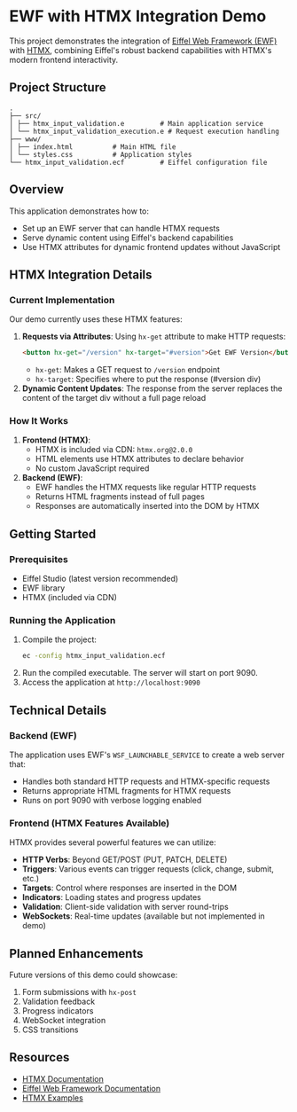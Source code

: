 # EWF with HTMX Integration Demo
This project demonstrates the integration of [Eiffel Web Framework (EWF)](https://github.com/EiffelWebFramework/EWF) with [HTMX](https://htmx.org/), combining Eiffel's robust backend capabilities with HTMX's modern frontend interactivity.
## Project Structure 
```
.
├── src/
│ ├── htmx_input_validation.e         # Main application service
│ └── htmx_input_validation_execution.e # Request execution handling
├── www/
│ ├── index.html          # Main HTML file
│ └── styles.css          # Application styles
└── htmx_input_validation.ecf         # Eiffel configuration file
```
## Overview
This application demonstrates how to:
- Set up an EWF server that can handle HTMX requests
- Serve dynamic content using Eiffel's backend capabilities
- Use HTMX attributes for dynamic frontend updates without JavaScript
## HTMX Integration Details
### Current Implementation
Our demo currently uses these HTMX features:
1. **Requests via Attributes**: Using `hx-get` attribute to make HTTP requests:
   ```html
   <button hx-get="/version" hx-target="#version">Get EWF Version</button>
   ```
   - `hx-get`: Makes a GET request to `/version` endpoint
   - `hx-target`: Specifies where to put the response (#version div)
2. **Dynamic Content Updates**: The response from the server replaces the content of the target div without a full page reload
### How It Works
1. **Frontend (HTMX)**:
   - HTMX is included via CDN: `htmx.org@2.0.0`
   - HTML elements use HTMX attributes to declare behavior
   - No custom JavaScript required
2. **Backend (EWF)**:
   - EWF handles the HTMX requests like regular HTTP requests
   - Returns HTML fragments instead of full pages
   - Responses are automatically inserted into the DOM by HTMX
## Getting Started
### Prerequisites
- Eiffel Studio (latest version recommended)
- EWF library
- HTMX (included via CDN)
### Running the Application
1. Compile the project:
   ```bash
   ec -config htmx_input_validation.ecf
   ```
2. Run the compiled executable. The server will start on port 9090.
3. Access the application at `http://localhost:9090`
## Technical Details
### Backend (EWF)
The application uses EWF's `WSF_LAUNCHABLE_SERVICE` to create a web server that:
- Handles both standard HTTP requests and HTMX-specific requests
- Returns appropriate HTML fragments for HTMX requests
- Runs on port 9090 with verbose logging enabled
### Frontend (HTMX Features Available)
HTMX provides several powerful features we can utilize:
- **HTTP Verbs**: Beyond GET/POST (PUT, PATCH, DELETE)
- **Triggers**: Various events can trigger requests (click, change, submit, etc.)
- **Targets**: Control where responses are inserted in the DOM
- **Indicators**: Loading states and progress updates
- **Validation**: Client-side validation with server round-trips
- **WebSockets**: Real-time updates (available but not implemented in demo)
## Planned Enhancements
Future versions of this demo could showcase:
1. Form submissions with `hx-post`
2. Validation feedback
3. Progress indicators
4. WebSocket integration
5. CSS transitions
## Resources
- [HTMX Documentation](https://htmx.org/documentation/)
- [Eiffel Web Framework Documentation](https://github.com/EiffelWebFramework/EWF)
- [HTMX Examples](https://htmx.org/examples/)
